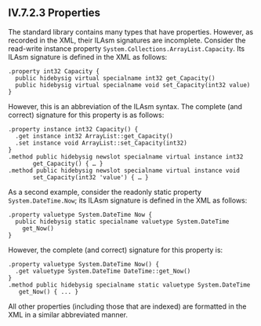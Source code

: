 ## IV.7.2.3 Properties

The standard library contains many types that have properties. However, as recorded in the XML, their ILAsm signatures are incomplete. Consider the read-write instance property `System.Collections.ArrayList.Capacity`. Its ILAsm signature is defined in the XML as follows:

 ```ilasm
 .property int32 Capacity {
   public hidebysig virtual specialname int32 get_Capacity()
   public hidebysig virtual specialname void set_Capacity(int32 value)
 }
 ```

However, this is an abbreviation of the ILAsm syntax. The complete (and correct) signature for this property is as follows:

 ```ilasm
 .property instance int32 Capacity() {
   .get instance int32 ArrayList::get_Capacity()
   .set instance void ArrayList::set_Capacity(int32)
 }
 .method public hidebysig newslot specialname virtual instance int32
        get_Capacity() { … }
 .method public hidebysig newslot specialname virtual instance void
        set_Capacity(int32 'value') { … }
 ```

As a second example, consider the readonly static property `System.DateTime.Now`; its ILAsm signature is defined in the XML as follows:

 ```ilasm
 .property valuetype System.DateTime Now {
   public hidebysig static specialname valuetype System.DateTime
     get_Now()
 }
 ```

However, the complete (and correct) signature for this property is:

 ```ilasm
 .property valuetype System.DateTime Now() {
   .get valuetype System.DateTime DateTime::get_Now()
 }
 .method public hidebysig specialname static valuetype System.DateTime
    get_Now() { ... }
 ```

All other properties (including those that are indexed) are formatted in the XML in a similar abbreviated manner.
